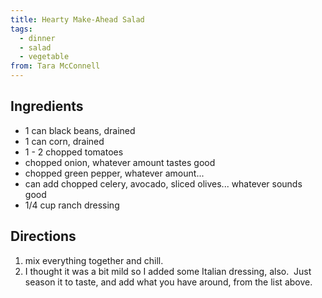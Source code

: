 ```yaml
---
title: Hearty Make-Ahead Salad
tags: 
  - dinner
  - salad
  - vegetable
from: Tara McConnell
---
```

## Ingredients

-   1 can black beans, drained
-   1 can corn, drained
-   1 - 2 chopped tomatoes
-   chopped onion, whatever amount tastes good
-   chopped green pepper, whatever amount...
-   can add chopped celery, avocado, sliced olives... whatever sounds good
-   1/4 cup ranch dressing

## Directions

1.  mix everything together and chill.
2.  I thought it was a bit mild so I added some Italian dressing, also.  Just season it to taste, and add what you have around, from the list above.
